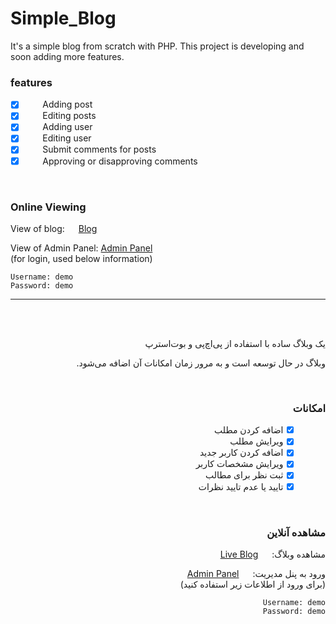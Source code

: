 # Simple_Blog
It's a simple blog from scratch with PHP. This project is developing and soon adding more features.

### features
- [x] &nbsp;&nbsp;&nbsp;&nbsp;&nbsp;&nbsp; Adding post
- [x] &nbsp;&nbsp;&nbsp;&nbsp;&nbsp;&nbsp; Editing posts
- [x] &nbsp;&nbsp;&nbsp;&nbsp;&nbsp;&nbsp; Adding user
- [x] &nbsp;&nbsp;&nbsp;&nbsp;&nbsp;&nbsp; Editing user
- [x] &nbsp;&nbsp;&nbsp;&nbsp;&nbsp;&nbsp; Submit comments for posts
- [x] &nbsp;&nbsp;&nbsp;&nbsp;&nbsp;&nbsp; Approving or disapproving comments

<br />

### Online Viewing
View of blog: &emsp; [Blog](http://simpleblog.pcshared.com/)

View of Admin Panel: [Admin Panel](http://simpleblog.pcshared.com/admin/) <br />
(for login, used below information) &emsp;

```
Username: demo
Password: demo
```

</div>

---

<br />
<br />


<div dir="rtl">

یک وبلاگ ساده با استفاده از پی‌اچ‌پی و بوت‌استرپ

وبلاگ در حال توسعه است و به مرور زمان امکانات آن اضافه می‌شود.

<br />

### امکانات
- [x] &nbsp;&nbsp;&nbsp;&nbsp;&nbsp;&nbsp; اضافه کردن مطلب
- [x] &nbsp;&nbsp;&nbsp;&nbsp;&nbsp;&nbsp; ویرایش مطلب
- [x] &nbsp;&nbsp;&nbsp;&nbsp;&nbsp;&nbsp; اضافه کردن کاربر جدید
- [x] &nbsp;&nbsp;&nbsp;&nbsp;&nbsp;&nbsp; ویرایش مشخصات کاربر
- [x] &nbsp;&nbsp;&nbsp;&nbsp;&nbsp;&nbsp; ثبت نظر برای مطالب
- [x] &nbsp;&nbsp;&nbsp;&nbsp;&nbsp;&nbsp; تایید یا عدم تایید نظرات

<br />

### مشاهده آنلاین
مشاهده وبلاگ: &emsp; [Live Blog](http://simpleblog.pcshared.com/)


ورود به پنل مدیریت: &emsp; [Admin Panel](http://simpleblog.pcshared.com/admin) <br />
(برای ورود از اطلاعات زیر استفاده کنید)
```
Username: demo
Password: demo
```
